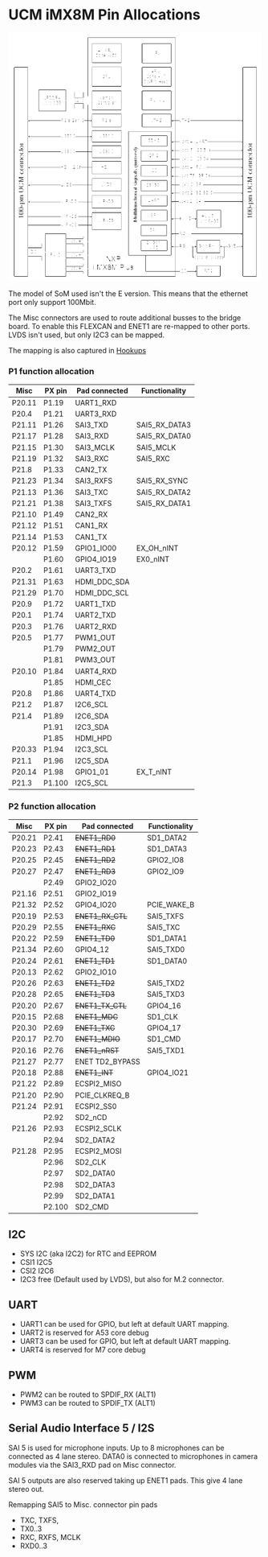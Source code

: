 # UCM iMX8M Pin Allocations

![UCM iMX8M SoM block diagram](./refs/Compulab/UCM-iMX8M-Plus-System-on-Module-block-diagram.png)

The model of SoM used isn't the E version. This means that the ethernet port only support 100Mbit.

The Misc connectors are used to route additional busses to the bridge board.
To enable this FLEXCAN and ENET1 are re-mapped to other ports. LVDS isn't used, but only I2C3 can be mapped.

The mapping is also captured in [Hookups](./datasheets/i.MX8/ucm-imx8plus_p1_p2_hookups.pdf)

### P1 function allocation

| Misc   | PX pin  | Pad connected       | Functionality     |
|--------|---------|---------------------|-------------------|
| P20.11 | P1.19   | UART1_RXD           |                   |
| P20.4  | P1.21   | UART3_RXD           |                   |
| P21.11 | P1.26   |  SAI3_TXD           |  SAI5_RX_DATA3    |       
| P21.17 | P1.28   |  SAI3_RXD           |  SAI5_RX_DATA0    |       
| P21.15 | P1.30   |  SAI3_MCLK          |  SAI5_MCLK        |       
| P21.19 | P1.32   |  SAI3_RXC           |  SAI5_RXC         |       
| P21.8  | P1.33   |  CAN2_TX            |                   |      
| P21.23 | P1.34   |  SAI3_RXFS          |  SAI5_RX_SYNC     |       
| P21.13 | P1.36   |  SAI3_TXC           |  SAI5_RX_DATA2    |        
| P21.21 | P1.38   |  SAI3_TXFS          |  SAI5_RX_DATA1    |        
| P21.10 | P1.49   |  CAN2_RX            |                   |       
| P21.12 | P1.51   |  CAN1_RX            |                   |       
| P21.14 | P1.53   |  CAN1_TX            |                   |       
| P20.12 | P1.59   | GPIO1_IO00          | EX_OH_nINT        |
|        | P1.60   | GPIO4_IO19          | EX0_nINT          |
| P20.2  | P1.61   | UART3_TXD           |                   |
| P21.31 | P1.63   |  HDMI_DDC_SDA       |                   |      
| P21.29 | P1.70   |  HDMI_DDC_SCL       |                   |      
| P20.9  | P1.72   | UART1_TXD           |                   |
| P20.1  | P1.74   | UART2_TXD           |                   |
| P20.3  | P1.76   | UART2_RXD           |                   |
| P20.5  | P1.77   | PWM1_OUT            |                   |
|        | P1.79   | PWM2_OUT            |                   |
|        | P1.81   | PWM3_OUT            |                   |
| P20.10 | P1.84   | UART4_RXD           |                   |
|        | P1.85   | HDMI_CEC            |                   |
| P20.8  | P1.86   | UART4_TXD           |                   |
| P21.2  | P1.87   |   I2C6_SCL          |                   |       
| P21.4  | P1.89   |   I2C6_SDA          |                   |      
|        | P1.91   | I2C3_SDA            |                   |
|        | P1.85   | HDMI_HPD            |                   |
| P20.33 | P1.94   | I2C3_SCL            |                   |
| P21.1  | P1.96   | I2C5_SDA            |                   |       
| P20.14 | P1.98   | GPIO1_01            | EX_T_nINT         |
| P21.3  | P1.100  |  I2C5_SCL           |                   |      


### P2 function allocation

| Misc   | PX pin  | Pad connected       | Functionality     | 
|--------|---------|---------------------|-------------------|
| P20.21 | P2.41   | ~~ENET1_RD0~~       | SD1_DATA2         |
| P20.23 | P2.43   | ~~ENET1_RD1~~       | SD1_DATA3         |
| P20.25 | P2.45   | ~~ENET1_RD2~~       | GPIO2_IO8         |
| P20.27 | P2.47   | ~~ENET1_RD3~~       | GPIO2_IO9         |
|        | P2.49   |  GPIO2_IO20         |                   |       
| P21.16 | P2.51   | GPIO2_IO19          |                   |       
| P21.32 | P2.52   | GPIO4_IO20          | PCIE_WAKE_B       |      
| P20.19 | P2.53   | ~~ENET1_RX_CTL~~    | SAI5_TXFS         |
| P20.29 | P2.55   | ~~ENET1_RXC~~       | SAI5_TXC          |
| P20.22 | P2.59   | ~~ENET1_TD0~~       | SD1_DATA1         |
| P21.34 | P2.60   | GPIO4_12            | SAI5_TXD0         |      
| P20.24 | P2.61   | ~~ENET1_TD1~~       | SD1_DATA0         |
| P20.13 | P2.62   | GPIO2_IO10          |                   |
| P20.26 | P2.63   | ~~ENET1_TD2~~       | SAI5_TXD2         |
| P20.28 | P2.65   | ~~ENET1_TD3~~       | SAI5_TXD3         |
| P20.20 | P2.67   | ~~ENET1_TX_CTL~~    | GPIO4_16          |
| P20.15 | P2.68   | ~~ENET1_MDC~~       | SD1_CLK           |
| P20.30 | P2.69   | ~~ENET1_TXC~~       | GPIO4_17          |
| P20.17 | P2.70   | ~~ENET1_MDIO~~      | SD1_CMD           |
| P20.16 | P2.76   | ~~ENET1_nRST~~      | SAI5_TXD1         |
| P21.27 | P2.77   |  ENET TD2_BYPASS    |                   |       
| P20.18 | P2.88   | ~~ENET1_INT~~       | GPIO4_IO21        |
| P21.22 | P2.89   |  ECSPI2_MISO        |                   |       
| P21.20 | P2.90   |  PCIE_CLKREQ_B      |                   |       
| P21.24 | P2.91   |  ECSPI2_SS0         |                   |       
|        | P2.92   | SD2_nCD             |                   |       
| P21.26 | P2.93   |  ECSPI2_SCLK        |                   |       
|        | P2.94   | SD2_DATA2           |                   |
| P21.28 | P2.95   |  ECSPI2_MOSI        |                   |       
|        | P2.96   | SD2_CLK             |                   |
|        | P2.97   | SD2_DATA0           |                   |
|        | P2.98   | SD2_DATA3           |                   |
|        | P2.99   | SD2_DATA1           |                   |
|        | P2.100  | SD2_CMD             |                   |






## I2C

- SYS I2C (aka I2C2) for RTC and EEPROM
- CSI1 I2C5
- CSI2 I2C6
- I2C3 free (Default used by LVDS), but also for M.2 connector.


## UART

- UART1 can be used for GPIO, but left at default UART mapping.
- UART2 is reserved for A53 core debug
- UART3 can be used for GPIO, but left at default UART mapping.
- UART4 is reserved for M7 core debug


## PWM

- PWM2 can be routed to SPDIF_RX (ALT1)
- PWM3 can be routed to SPDIF_TX (ALT1)


## Serial Audio Interface 5 / I2S

SAI 5 is used for microphone inputs. Up to 8 microphones can be connected
as 4 lane stereo. DATA0 is connected to microphones in camera modules
via the SAI3_RXD pad on Misc connector.

SAI 5 outputs are also reserved taking up ENET1 pads. This give 4 lane stereo out.

Remapping SAI5 to Misc. connector  pin pads

- TXC, TXFS,
- TX0..3
- RXC, RXFS, MCLK
- RXD0..3


